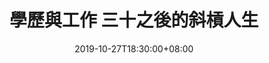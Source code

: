 ---
title: "學歷與工作 三十之後的斜槓人生"
date: 2019-10-27T18:30:00+08:00
draft: false

# post thumb
image: ""

# meta description
description: "三十之後,已經工作四年多了,在今年終於做出重大的改變,開啟了斜槓人生"

# taxonomies
categories: 
  - "心情故事"



# post type
type: "post"
---